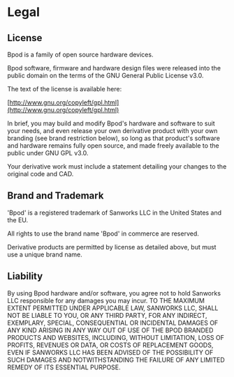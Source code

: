 # Legal

## License

Bpod is a family of open source hardware devices.

Bpod software, firmware and hardware design files were released into the public domain on the terms of the GNU General Public License v3.0.

The text of the license is available here:

[http://www.gnu.org/copyleft/gpl.html](http://www.gnu.org/copyleft/gpl.html)

In brief, you may build and modify Bpod's hardware and software to suit your needs, and even release your own derivative product with your own branding (see brand restriction below), so long as that product's software and hardware remains fully open source, and made freely available to the public under GNU GPL v3.0.

Your derivative work must include a statement detailing your changes to the original code and CAD.

## Brand and Trademark

'Bpod' is a registered trademark of Sanworks LLC in the United States and the EU.

All rights to use the brand name 'Bpod' in commerce are reserved.

Derivative products are permitted by license as detailed above, but must use a unique brand name.

## Liability

By using Bpod hardware and/or software, you agree not to hold Sanworks LLC responsible for any damages you may incur. TO THE MAXIMUM EXTENT PERMITTED UNDER APPLICABLE LAW, SANWORKS LLC, SHALL NOT BE LIABLE TO YOU, OR ANY THIRD PARTY, FOR ANY INDIRECT, EXEMPLARY, SPECIAL, CONSEQUENTIAL OR INCIDENTAL DAMAGES OF ANY KIND ARISING IN ANY WAY OUT OF USE OF THE BPOD BRANDED PRODUCTS AND WEBSITES, INCLUDING, WITHOUT LIMITATION, LOSS OF PROFITS, REVENUES OR DATA, OR COSTS OF REPLACEMENT GOODS, EVEN IF SANWORKS LLC HAS BEEN ADVISED OF THE POSSIBILITY OF SUCH DAMAGES AND NOTWITHSTANDING THE FAILURE OF ANY LIMITED REMEDY OF ITS ESSENTIAL PURPOSE.

